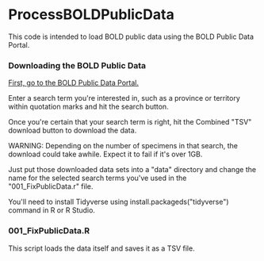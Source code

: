 # ProcessBOLDPublicData

This code is intended to load BOLD public data using the BOLD Public Data Portal.

### Downloading the BOLD Public Data
[First, go to the BOLD Public Data Portal.](https://www.boldsystems.org/index.php/Public_BINSearch?searchtype=records)

Enter a search term you're interested in, such as a province or territory within quotation marks and hit the search button.

Once you're certain that your search term is right, hit the Combined "TSV" download button to download the data.

WARNING: Depending on the number of specimens in that search, the download could take awhile. Expect it to fail if it's over 1GB.

Just put those downloaded data sets into a "data" directory and change the name for the selected search terms you've used in the "001_FixPublicData.r" file.

You'll need to install Tidyverse using install.packageds("tidyverse") command in R or R Studio.

### 001_FixPublicData.R

This script loads the data itself and saves it as a TSV file.
